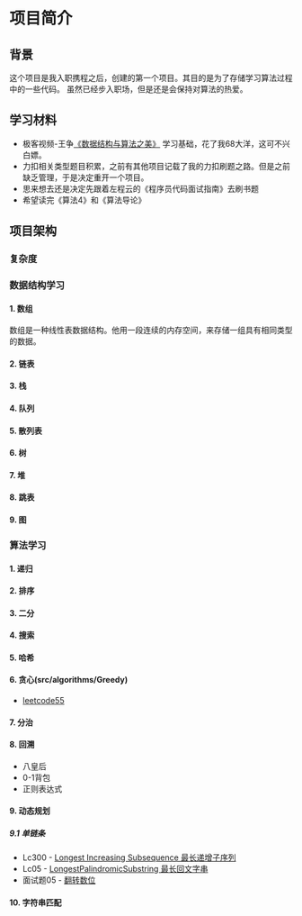 # 项目简介

## 背景
这个项目是我入职携程之后，创建的第一个项目。其目的是为了存储学习算法过程中的一些代码。
虽然已经步入职场，但是还是会保持对算法的热爱。

## 学习材料
* 极客视频-王争[《数据结构与算法之美》](https://time.geekbang.org/column/article/39922) 学习基础，花了我68大洋，这可不兴白嫖。
* 力扣相关类型题目积累，之前有其他项目记载了我的力扣刷题之路。但是之前缺乏管理，于是决定重开一个项目。
* 思来想去还是决定先跟着左程云的《程序员代码面试指南》去刷书题
* 希望读完《算法4》和《算法导论》

## 项目架构

### 复杂度

### 数据结构学习
#### 1. 数组
数组是一种线性表数据结构。他用一段连续的内存空间，来存储一组具有相同类型的数据。
#### 2. 链表
#### 3. 栈
#### 4. 队列
#### 5. 散列表
#### 6. 树
#### 7. 堆
#### 8. 跳表
#### 9. 图
### 算法学习
#### 1. 递归
#### 2. 排序
#### 3. 二分
#### 4. 搜索
#### 5. 哈希
#### 6. 贪心(src/algorithms/Greedy)
* [leetcode55](https://leetcode-cn.com/problems/jump-game/)
#### 7. 分治

#### 8. 回溯
* 八皇后
* 0-1背包
* 正则表达式
#### 9. 动态规划
##### 9.1 单链条
* Lc300 - [Longest Increasing Subsequence 最长递增子序列](https://leetcode.cn/problems/longest-increasing-subsequence/)
* Lc05 - [LongestPalindromicSubstring 最长回文字串](https://leetcode.cn/problems/longest-palindromic-substring/)
* 面试题05 - [翻转数位](https://leetcode.cn/problems/reverse-bits-lcci/)
 #### 10. 字符串匹配